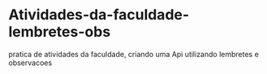 # Atividades-da-faculdade-lembretes-obs
pratica de atividades da faculdade, criando uma Api utilizando lembretes e observacoes
